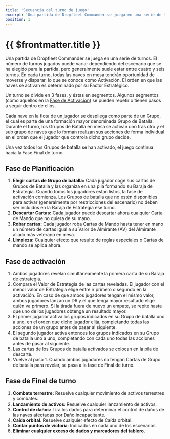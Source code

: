 ```yaml
---
title: 'Secuencia del turno de juego'
excerpt: 'Una partida de Dropfleet Commander se juega en una serie de turnos.'
position: 1
---
```


# {{ $frontmatter.title }}

Una partida de Dropfleet Commander se juega en una serie de turnos. El número de turnos jugados puede variar dependiendo del escenario que se ha elegido para la partida, pero generalmente suele estar entre cuatro y seis turnos. En cada turno, todas las naves en mesa tendrán oportunidad de moverse y disparar, lo que se conoce como Activación. El orden en que las naves se activan es determinado por su Factor Estratégico.

Un turno se divide en 3 fases, y éstas en segmentos. Algunos segmentos (como aquellos en la [Fase de Activación](#fase-de-activacion)) se pueden repetir o tienen pasos a seguir dentro de ellos.

Cada nave en la flota de un jugador se despliega como parte de un Grupo, el cual es parte de una formación mayor denominada Grupo de Batalla. Durante el turno, los Grupos de Batalla en mesa se activan uno tras otro y el sub grupo de naves que lo forman realizan sus acciones de forma individual en el orden que el jugador que controla dicho grupo decide.

Una vez todos los Grupos de batalla se han activado, el juego continua hacia la Fase Final de turno.

## Fase de Planificación

1. **Elegir cartas de Grupo de batalla:** Cada jugador coge sus cartas de Grupos de Batalla y las organiza en una pila formando su Baraja de Estrategia. Cuando todos los jugadores estan listos, la fase de activación comienza. Los Grupos de batalla que no estén disponibles para activar (generalmente por restricciones del escenario) no deben ser incluidos en la Baraja de Estrategia ese turno.
1. **Descartar Cartas:** Cada jugador puede descartar ahora cualquier Carta de Mando que no quiera de su mano.
1. **Robar cartas:** Cada jugador roba Cartas de Mando hasta tener en mano un número de cartas igual a su Valor de Almirante (AV) del Almirante aliado más veterano en mesa.
1. **Limpieza:** Cualquier efecto que resulte de reglas especiales o Cartas de mando se aplica ahora.

## Fase de activación

1. Ambos jugadores revelan simultáneamente la primera carta de su Baraja de estrategia.
1. Compara el Valor de Estrategia de las cartas reveladas. El jugador con el menor valor de EStrategia elige entre ir primero o segundo en la activación. En caso de que ambos jugadores tengan el mismo valor, ambos jugadores lanzan un D6 y el que tenga mayor resultado elige quién va primero. Si la tirada fuera de nuevo un empate, se repite hasta que uno de los jugadores obtenga un resultado mayor.
1. El primer jugador activa los grupos indicados en su Grupo de batalla uno a uno, en el orden que dicho jugador elija, completando todas las acciones de un grupo antes de pasar al siguiente.
1. El segundo jugador activa entonces los grupos indicados en su Grupo de batalla uno a uno, completando con cada uno todas las acciones antes de pasar al siguiente.
1. Las cartas de los Grupos de batalla activados se colocan en la pila de descarte.
1. Vuelve al paso 1. Cuando ambos jugadores no tengan Cartas de Grupo de batalla para revelar, se pasa a la fase de Final de turno.

## Fase de Final de turno

1. **Combate terrestre:** Resuelve cualquier movimiento de activos terrestres y combates.
1. **Lanzamiento de activos:** Resuelve cualquier lanzamiento de activos.
1. **Control de daños:** Tira los dados para determinar el control de daños de las naves afectadas por Daño incapacitante.
1. **Caída orbital**. Resuelve cualquier efecto de Caída orbital.
1. **Contar puntos de victoria**: Indicados en cada uno de los escenarios.
1. **Eliminar cualquier exceso de dados y marcadores del tablero**.
